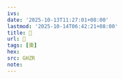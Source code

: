 ```yaml
---
ivs:
date: '2025-10-13T11:27:01+08:00'
lastmod: '2025-10-14T06:42:21+08:00'
title: 󰔿
url: 󰔿
tags: [棗]
hex: 
src: GHZR
note:
---
```

